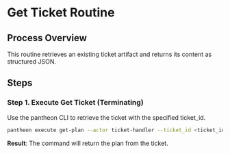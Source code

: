 # Get Ticket Routine

## Process Overview
This routine retrieves an existing ticket artifact and returns its content as structured JSON.

## Steps

### Step 1. Execute Get Ticket (Terminating)
Use the pantheon CLI to retrieve the ticket with the specified ticket_id.

```bash
pantheon execute get-plan --actor ticket-handler --ticket_id <ticket_id>
```

**Result**: The command will return the plan from the ticket.